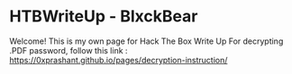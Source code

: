 # HTBWriteUp - BlxckBear
Welcome!
This is my own page for Hack The Box Write Up
For decrypting .PDF password, follow this link : https://0xprashant.github.io/pages/decryption-instruction/
